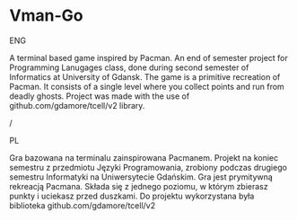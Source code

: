 # Vman-Go
ENG

A terminal based game inspired by Pacman.
An end of semester project for Programming Lanugages class, done during second semester of Informatics at University of Gdansk.
The game is a primitive recreation of Pacman. It consists of a single level where you collect points and run from deadly ghosts.
Project was made with the use of github.com/gdamore/tcell/v2 library.

/

PL

Gra bazowana na terminalu zainspirowana Pacmanem.
Projekt na koniec semestru z przedmiotu Języki Programowania, zrobiony podczas drugiego semestru Informatyki na Uniwersytecie Gdańskim.
Gra jest prymitywną rekreacją Pacmana. Składa się z jednego poziomu, w którym zbierasz punkty i uciekasz przed duszkami.
Do projektu wykorzystana była biblioteka github.com/gdamore/tcell/v2
